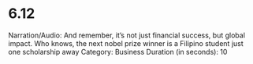 # 6.12

Narration/Audio: And remember, it’s not just financial success, but global impact. Who knows, the next nobel prize winner is a Filipino student just one scholarship away 
Category: Business
Duration (in seconds): 10